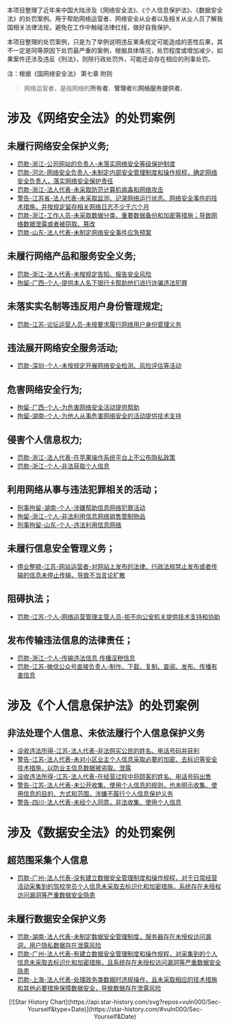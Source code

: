 
本项目整理了近年来中国大陆涉及《网络安全法》、《个人信息保护法》、《数据安全法》的处罚案例。用于帮助网络运营者、网络安全从业者以及相关从业人员了解我国相关法律法规，避免在工作中触碰法律红线，做好自我保护。

本项目整理的处罚案例，只是为了举例说明违反某条规定可能造成的恶性后果，其不一定是同等原因下处罚最严重的案例，根据具体情况，处罚程度或增加减少，如果案件还涉及违反《刑法》，则除行政处罚外，可能还会存在相应的刑事处罚。

注：根据《国网络安全法》 第七章 附则

>网络运营者，是指网络的**所有者**、**管理者**和**网络服务提供者**。

# 涉及《网络安全法》的处罚案例

## 未履行网络安全保护义务;  
- [罚款-浙江-公司网站的负责人-未落实网络安全等级保护制度][1]
- [罚款-河北-网络安全负责人-未制定内部安全管理制度和操作规程，确定网络安全负责人，落实网络安全保护责任][2]
- [罚款-浙江-法人代表-未采取防范计算机病毒和网络攻击][3]
- [警告-江苏省-法人代表-未采取监测、记录网络运行状态、网络安全事件的技术措施，并按规定留存相关网络日志不少于六个月][4]
- [罚款-浙江-工作人员-未采取数据分类、重要数据备份和加密等措施；导致网络数据泄露或者被窃取、篡改][5]
- [罚款-山东-法人代表-未制定网络安全事件应急预案][6]
## 未履行网络产品和服务安全义务;
- [罚款-浙江-法人代表-未按规定告知、报告安全风险][7]
- [拘留-广西-个人-提供本人名下银行卡帮助他们进行诈骗违法犯罪][8]
## 未落实实名制等违反用户身份管理规定;
- [罚款-江苏-论坛运营人员-未按要求履行网络用户身份管理义务][9]
## 违法展开网络安全服务活动;
- [罚款-深圳-个人-未按规定开展网络安全检测、风险评估等活动][10]
## 危害网络安全行为;
- [拘留-广西-个人-为危害网络安全活动提供帮助][11]
- [拘留-湖南-个人-为他人从事危害网络安全的活动提供技术支持][12]
## 侵害个人信息权力;
- [罚款-浙江-法人代表-在苹果操作系统平台上不公布隐私政策][13]
- [罚款-浙江-个人-非法获取个人信息][14]
## 利用网络从事与违法犯罪相关的活动；
- [刑事拘留-湖南-个人-涉嫌帮助信息网络犯罪活动][15]
- [拘留-浙江-个人-非法利用信息网络销售管制物品][16]
- [刑事拘留-山东-个人-违法利用信息网络][17]
## 未履行信息安全管理义务；
- [停业整顿-江苏-网站运营者-对网站上发布的法律、行政法规禁止发布或者传输的信息未停止传输，导致不当言论扩散][18]
## 阻碍执法；
- [罚款-江苏-个人-网络运营管理主管人员-拒不向公安机关提供技术支持和协助][20]
## 发布传输违法信息的法律责任；
- [罚款-浙江-个人-传输违法信息,传播淫秽信息][19]
- [罚款-江苏-微信公众号直接负责人-制作、下载、复制、查阅、发布、传播有害信息][21]



[1]: ./涉及网络安全法的处罚案例/罚款-浙江-公司网站的负责人-未落实网络安全等级保护制度.md
[2]: ./涉及网络安全法的处罚案例/罚款-河北-网络安全负责人-未制定内部安全管理制度和操作规程，确定网络安全负责人，落实网络安全保护责任.md
[3]: ./涉及网络安全法的处罚案例/罚款-浙江-法人代表-未采取防范计算机病毒和网络攻击.md
[4]: ./涉及网络安全法的处罚案例/罚款-江苏省-法人代表-未采取监测、记录网络运行状态、网络安全事件的技术措施，并按规定留存相关网络日志不少于六个月.md
[5]: ./涉及网络安全法的处罚案例/罚款-浙江-工作人员-未采取数据分类、重要数据备份和加密等措施；导致网络数据泄露或者被窃取、篡改.md
[6]: ./涉及网络安全法的处罚案例/罚款-山东-法人代表-未制定网络安全事件应急预案.md
[7]: ./涉及网络安全法的处罚案例/罚款-浙江-法人代表-未按规定告知、报告安全风险.md
[8]: ./涉及网络安全法的处罚案例/拘留-广西-个人-提供本人名下银行卡帮助他们进行诈骗违法犯罪.md
[9]: ./涉及网络安全法的处罚案例/罚款-江苏-论坛运营人员-未按要求履行网络用户身份管理义务.md
[10]: ./涉及网络安全法的处罚案例/罚款-深圳-个人-未按规定开展网络安全检测、风险评估等活动.md
[11]: ./涉及网络安全法的处罚案例/拘留-广西-个人-为危害网络安全活动提供帮助.md
[12]: ./涉及网络安全法的处罚案例/拘留-湖南-个人-为他人从事危害网络安全的活动提供技术支持.md
[13]: ./涉及网络安全法的处罚案例/罚款-浙江-法人代表-在苹果操作系统平台上不公布隐私政策.md
[14]: ./涉及网络安全法的处罚案例/罚款-浙江-个人-非法获取个人信息.md
[15]: ./涉及网络安全法的处罚案例/刑事拘留-湖南-个人-涉嫌帮助信息网络犯罪活动.md
[16]: ./涉及网络安全法的处罚案例/拘留-浙江-个人-非法利用信息网络销售管制物品.md
[17]: ./涉及网络安全法的处罚案例/刑事拘留-山东-个人-违法利用信息网络.md
[18]: ./涉及网络安全法的处罚案例/停业整顿-江苏-网站运营者-对网站上发布的法律、行政法规禁止发布或者传输的信息未停止传输，导致不当言论扩散.md
[19]: ./涉及网络安全法的处罚案例/罚款-浙江-个人-传输违法信息,传播淫秽信息.md
[20]: ./涉及网络安全法的处罚案例/罚款-江苏-个人-网络运营管理主管人员-拒不向公安机关提供技术支持和协助.md
[21]: ./涉及网络安全法的处罚案例/罚款-江苏-微信公众号直接负责人-制作、下载、复制、查阅、发布、传播有害信息.md



# 涉及《个人信息保护法》的处罚案例

## 非法处理个人信息、未依法履行个人信息保护义务
- [没收违法所得-江苏-法人代表-非法购买公民的姓名、电话号码并获利][22]
- [警告-江苏-法人代表-未对小区业主个人信息采取必要的加密、去标识等安全技术措施，以防业主信息数据被盗取、泄露][23]
- [没收违法所得-江苏-法人代表-在经营过程中将顾客的姓名、电话号码出售][24]
- [警告-江苏-法人代表-未公开收集、使用个人信息的规则，也未明示收集、使用信息的目的、方式和范围，涉嫌不履行个人信息保护义务][25]
- [警告-四川-法人代表-未经个人同意，非法收集、使用个人信息][26]


[22]: ./涉及个人信息保护法的处罚案例/罚款-江苏-法人代表-非法购买公民的姓名、电话号码并获利.md
[23]: ./涉及个人信息保护法的处罚案例/警告-江苏-法人代表-未对小区业主个人信息采取必要的加密、去标识等安全技术措施，以防业主信息数据被盗取、泄露.md
[24]: ./涉及个人信息保护法的处罚案例/没收违法所得-江苏-法人代表-在经营过程中将顾客的姓名、电话号码出售.md
[25]: ./涉及个人信息保护法的处罚案例/警告-江苏-法人代表-未公开收集、使用个人信息的规则，也未明示收集、使用信息的目的、方式和范围，涉嫌不履行个人信息保护义务.md
[26]: ./涉及个人信息保护法的处罚案例/警告-四川-法人代表-未经个人同意，非法收集、使用个人信息.md



# 涉及《数据安全法》的处罚案例

## 超范围采集个人信息
- [罚款-广州-法人代表-没有建立数据安全管理制度和操作规程，对于日常经营活动采集到的驾校学员个人信息未采取去标识化和加密措施，系统存在未授权访问漏洞等严重数据安全隐患][27]
## 未履行数据安全保护义务
- [罚款-湖南-法人代表-未制定数据安全管理制度，服务器存在未授权访问漏洞，用户隐私数据存在泄露风险][28]
- [罚款-广州-法人代表-有建立数据安全管理制度和操作规程，对采集到的个人信息未采取去标识化和加密措施，且系统存在未授权访问漏洞等严重数据安全隐患][29]
- [罚款-上海-法人代表-处理政务类数据时违规操作，且未采取相应的技术措施和其他必要措施保障数据安全，导致数据存在泄露风险][30]

[27]: ./涉及数据安全法的处罚案例/没有建立数据安全管理制度和操作规程，对于日常经营活动采集到的驾校学员个人信息未采取去标识化和加密措施，系统存在未授权访问漏洞等严重数据安全隐患.md
[28]: ./涉及数据安全法的处罚案例/罚款-湖南-法人代表-未制定数据安全管理制度，服务器存在未授权访问漏洞，用户隐私数据存在泄露风险.md
[29]: ./涉及个人信息保护法的处罚案例/罚款-广州-法人代表-有建立数据安全管理制度和操作规程，对采集到的个人信息未采取去标识化和加密措施，且系统存在未授权访问漏洞等严重数据安全隐患.md
[30]: ./涉及个人信息保护法的处罚案例/罚款-上海-法人代表-处理政务类数据时违规操作，且未采取相应的技术措施和其他必要措施保障数据安全，导致数据存在泄露风险.md


<div align="center">
[![Star History Chart](https://api.star-history.com/svg?repos=vuln000/Sec-Yourself&type=Date)](https://star-history.com/#vuln000/Sec-Yourself&Date)
</div>


